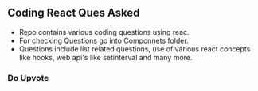 ## Coding React Ques Asked
+ Repo contains various coding questions using reac.
+ For checking Questions go into Componnets folder.
+ Questions include list related questions, use of various react concepts like hooks, web api's like setinterval and many more.
### Do Upvote
